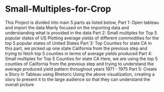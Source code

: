 # Small-Multiples-for-Crop
This Project is divided into main 5 parts as listed below, Part 1: Open tableau and import the data Manly focused on the importing data and understanding what is provided in the data Part 2: Small multiples for Top 5 popular states of US Plotting average yields of different commodities for the top 5 popular states of United States Part 3: Top Counties for state CA In this part, we picked up one state California from the previous step and trying to fetch top 5 counties in terms of average yields produced Part 4: Small multiples for Top 5 Counties for state CA Here, we are using the top 5 counties of California from the previous step and trying to understand the average produced yield pattern throughout years 1971 - 1975 Part 5: Create a Story in Tableau using Rhetoric Using the above visualization, creating a story to present it to the large audience so that they can understand the overall picture
